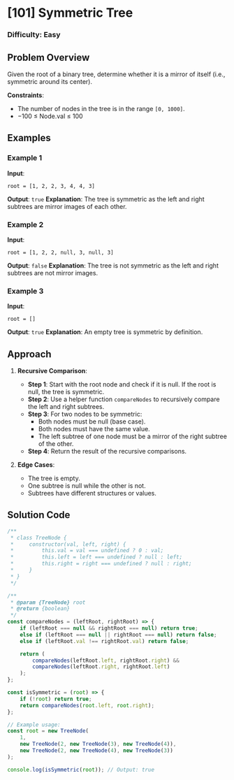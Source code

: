 # [101] Symmetric Tree

### Difficulty: Easy

## Problem Overview

Given the root of a binary tree, determine whether it is a mirror of itself (i.e., symmetric around its center).

**Constraints**:

-   The number of nodes in the tree is in the range `[0, 1000]`.
-   −100 ≤ Node.val ≤ 100

## Examples

### Example 1

**Input**:

```
root = [1, 2, 2, 3, 4, 4, 3]
```

**Output**: `true`
**Explanation**: The tree is symmetric as the left and right subtrees are mirror images of each other.

### Example 2

**Input**:

```
root = [1, 2, 2, null, 3, null, 3]
```

**Output**: `false`
**Explanation**: The tree is not symmetric as the left and right subtrees are not mirror images.

### Example 3

**Input**:

```
root = []
```

**Output**: `true`
**Explanation**: An empty tree is symmetric by definition.

## Approach

1. **Recursive Comparison**:

    - **Step 1**: Start with the root node and check if it is null. If the root is null, the tree is symmetric.
    - **Step 2**: Use a helper function `compareNodes` to recursively compare the left and right subtrees.
    - **Step 3**: For two nodes to be symmetric:
        - Both nodes must be null (base case).
        - Both nodes must have the same value.
        - The left subtree of one node must be a mirror of the right subtree of the other.
    - **Step 4**: Return the result of the recursive comparisons.

2. **Edge Cases**:
    - The tree is empty.
    - One subtree is null while the other is not.
    - Subtrees have different structures or values.

## Solution Code

```javascript
/**
 * class TreeNode {
 *     constructor(val, left, right) {
 *         this.val = val === undefined ? 0 : val;
 *         this.left = left === undefined ? null : left;
 *         this.right = right === undefined ? null : right;
 *     }
 * }
 */

/**
 * @param {TreeNode} root
 * @return {boolean}
 */
const compareNodes = (leftRoot, rightRoot) => {
	if (leftRoot === null && rightRoot === null) return true;
	else if (leftRoot === null || rightRoot === null) return false;
	else if (leftRoot.val !== rightRoot.val) return false;

	return (
		compareNodes(leftRoot.left, rightRoot.right) &&
		compareNodes(leftRoot.right, rightRoot.left)
	);
};

const isSymmetric = (root) => {
	if (!root) return true;
	return compareNodes(root.left, root.right);
};

// Example usage:
const root = new TreeNode(
	1,
	new TreeNode(2, new TreeNode(3), new TreeNode(4)),
	new TreeNode(2, new TreeNode(4), new TreeNode(3))
);

console.log(isSymmetric(root)); // Output: true
```
